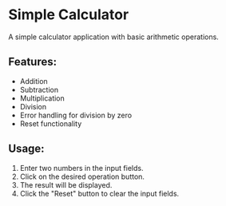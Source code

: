 # Simple Calculator

A simple calculator application with basic arithmetic operations.

Features:
--------------------------------------------------------------------
-   Addition
-   Subtraction
-   Multiplication
-   Division
-   Error handling for division by zero
-   Reset functionality

Usage:
---------------------------------------------------------------
1.  Enter two numbers in the input fields.
2.  Click on the desired operation button.
3.  The result will be displayed.
4.  Click the "Reset" button to clear the input fields.
